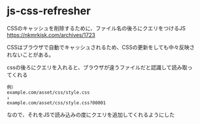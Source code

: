 # js-css-refresher

CSSのキャッシュを削除するために、ファイル名の後ろにクエリをつけるJS
https://nkmrkisk.com/archives/1723

CSSはブラウザで自動でキャッシュされるため、CSSの更新をしても中々反映されないことがある。

cssの後ろにクエリを入れると、ブラウザが違うファイルだと認識して読み取ってくれる

```
例）
example.com/asset/css/style.css
↓
example.com/asset/css/style.css?00001
```
なので、それをJSで読み込みの度にクエリを追加してくれるようにした


